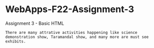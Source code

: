 # WebApps-F22-Assignment-3
Assignment 3 - Basic HTML


    
    There are many attrative activities happening like science demonstration show, Taramandal show, and many more are must see exhibits.



